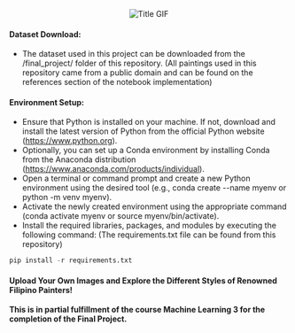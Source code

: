 <center><img src="./ntbk_contents/title_gif.gif" alt="Title GIF" /></center>

#### Dataset Download:

- The dataset used in this project can be downloaded from the /final_project/ folder of this repository. (All paintings used in this repository came from a public domain and can be found on the references section of the notebook implementation)

#### Environment Setup:

- Ensure that Python is installed on your machine. If not, download and install the latest version of Python from the official Python website (https://www.python.org).
- Optionally, you can set up a Conda environment by installing Conda from the Anaconda distribution (https://www.anaconda.com/products/individual).
- Open a terminal or command prompt and create a new Python environment using the desired tool (e.g., conda create --name myenv or python -m venv myenv).
- Activate the newly created environment using the appropriate command (conda activate myenv or source myenv/bin/activate).
- Install the required libraries, packages, and modules by executing the following command: (The requirements.txt file can be found from this repository)

```python
pip install -r requirements.txt
```

#### Upload Your Own Images and Explore the Different Styles of Renowned Filipino Painters!

**This is in partial fulfillment of the course Machine Learning 3 for the completion of the Final Project.**
